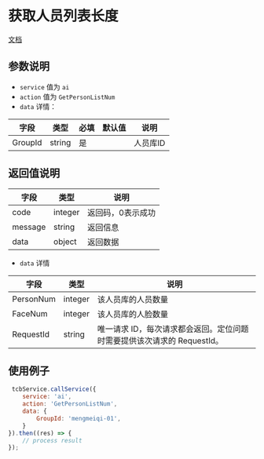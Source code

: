 # 获取人员列表长度

[文档](https://cloud.tencent.com/document/product/867/32784)

## 参数说明

* `service` 值为 `ai`
* `action` 值为 `GetPersonListNum`
* `data` 详情：

| 字段 | 类型 | 必填 | 默认值 | 说明
| --- | --- | --- | --- | ---
| GroupId | string | 是 | | 人员库ID

## 返回值说明

 字段 | 类型 | 说明
| --- | --- | ---
| code | integer | 返回码，0表示成功
| message | string | 返回信息
| data | object | 返回数据

* `data` 详情

 字段 | 类型 | 说明
| --- | --- | ---
| PersonNum | integer | 该人员库的人员数量
| FaceNum | integer | 该人员库的人脸数量
| RequestId | string | 唯一请求 ID，每次请求都会返回。定位问题时需要提供该次请求的 RequestId。


## 使用例子

```js
 tcbService.callService({
    service: 'ai',
    action: 'GetPersonListNum',
    data: {
        GroupId: 'mengmeiqi-01',
    }
}).then((res) => {
    // process result
});
```